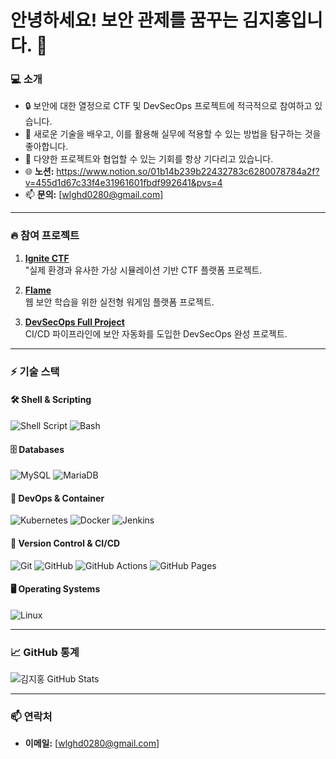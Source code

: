 # **안녕하세요! 보안 관제를 꿈꾸는 김지홍입니다. 👋**

### 💻 **소개**
- 🔒 보안에 대한 열정으로 CTF 및 DevSecOps 프로젝트에 적극적으로 참여하고 있습니다.
- 🚀 새로운 기술을 배우고, 이를 활용해 실무에 적용할 수 있는 방법을 탐구하는 것을 좋아합니다.
- 👯 다양한 프로젝트와 협업할 수 있는 기회를 항상 기다리고 있습니다.
- 🌐 **노션:** https://www.notion.so/01b14b239b22432783c6280078784a2f?v=455d1d67c33f4e31961601fbdf992641&pvs=4
- 📫 **문의:** [wlghd0280@gmail.com]

---

### 🔥 **참여 프로젝트**
1. **[Ignite CTF](https://github.com/JJH0204/Ignite_CTF)**  
   "실제 환경과 유사한 가상 시뮬레이션 기반 CTF 플랫폼 프로젝트.
   
2. **[Flame](https://github.com/JJH0204/Flame)**  
   웹 보안 학습을 위한 실전형 워게임 플랫폼 프로젝트.

3. **[DevSecOps Full Project](https://github.com/jinyeong001/DevSecOps.Full-Project)**  
   CI/CD 파이프라인에 보안 자동화를 도입한 DevSecOps 완성 프로젝트.

---

### ⚡ **기술 스택**

#### 🛠️ **Shell & Scripting**
![Shell Script](https://img.shields.io/badge/-Shell%20Script-4EAA25?logo=gnu-bash&logoColor=white) 
![Bash](https://img.shields.io/badge/-Bash-4EAA25?logo=gnu-bash&logoColor=white)

#### 🗄️ **Databases**
![MySQL](https://img.shields.io/badge/-MySQL-4479A1?logo=mysql&logoColor=white) 
![MariaDB](https://img.shields.io/badge/-MariaDB-003545?logo=mariadb&logoColor=white)

#### 🚀 **DevOps & Container**
![Kubernetes](https://img.shields.io/badge/-Kubernetes-326CE5?logo=kubernetes&logoColor=white) 
![Docker](https://img.shields.io/badge/-Docker-2496ED?logo=docker&logoColor=white) 
![Jenkins](https://img.shields.io/badge/-Jenkins-D24939?logo=jenkins&logoColor=white)

#### 📁 **Version Control & CI/CD**
![Git](https://img.shields.io/badge/-Git-F05032?logo=git&logoColor=white) 
![GitHub](https://img.shields.io/badge/-GitHub-181717?logo=github&logoColor=white) 
![GitHub Actions](https://img.shields.io/badge/-GitHub%20Actions-2088FF?logo=github-actions&logoColor=white) 
![GitHub Pages](https://img.shields.io/badge/-GitHub%20Pages-222222?logo=github-pages&logoColor=white)

#### 🖥️ **Operating Systems**
![Linux](https://img.shields.io/badge/-Linux-FCC624?logo=linux&logoColor=black)

---

### 📈 **GitHub 통계**
![김지홍 GitHub Stats](https://github-readme-stats.vercel.app/api?username=JJH0204&show_icons=true&theme=radical)

---

### 📫 **연락처**
- **이메일:** [wlghd0280@gmail.com]  

